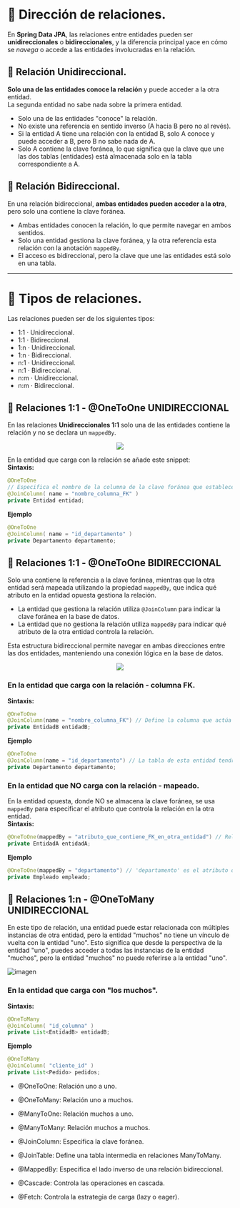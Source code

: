 # 📍 Dirección de relaciones.
En **Spring Data JPA**, las relaciones entre entidades pueden ser **unidireccionales** o **bidireccionales**, y la diferencia principal yace 
en cómo se _navega_ o accede a las entidades involucradas en la relación.

## 🔹 Relación Unidireccional.
**Solo una de las entidades conoce la relación** y puede acceder a la otra entidad.   
La segunda entidad no sabe nada sobre la primera entidad.
- Solo una de las entidades "conoce" la relación.
- No existe una referencia en sentido inverso (A hacia B pero no al revés).
- Si la entidad A tiene una relación con la entidad B, solo A conoce y puede acceder a B, pero B no sabe nada de A.
- Solo A contiene la clave foránea, lo que significa que la clave que une las dos tablas (entidades) está almacenada solo en la tabla correspondiente a A.

## 🔹 Relación Bidireccional.
En una relación bidireccional, **ambas entidades pueden acceder a la otra**, pero solo una contiene la clave foránea.
- Ambas entidades conocen la relación, lo que permite navegar en ambos sentidos.
- Solo una entidad gestiona la clave foránea, y la otra referencia esta relación con la anotación `mappedBy`.
- El acceso es bidireccional, pero la clave que une las entidades está solo en una tabla.

   
---
# 📌 Tipos de relaciones.  
Las relaciones pueden ser de los siguientes tipos: 
- 1:1 · Unidireccional.
- 1:1 · Bidireccional.
- 1:n · Unidireccional.
- 1:n · Bidireccional.
- n:1 · Unidireccional.
- n:1 · Bidireccional.
- n:m · Unidireccional.
- n:m · Bidireccional.
   
## 📍 Relaciones 1:1 - @OneToOne UNIDIRECCIONAL
En las relaciones **Unidireccionales 1:1** solo una de las entidades contiene la relación y no se declara un `mappedBy`.
   
<!-- <p align="center"> 
  <img src="https://github.com/user-attachments/assets/9a865aa8-5ff9-4f36-a823-37f3d2122052">
</p>   -->

<p align="center"> 
  <img src="https://github.com/user-attachments/assets/f1a9b8c0-e6bc-4d3d-b202-d19415fc116a">
</p>   

En la entidad que carga con la relación se añade este snippet:  
**Sintaxis:**   
```java
@OneToOne
// Especifica el nombre de la columna de la clave foránea que establecerá la relación entre las tablas.
@JoinColumn( name = "nombre_columna_FK" ) 
private Entidad entidad;
```

**Ejemplo**
```java
@OneToOne
@JoinColumn( name = "id_departamento" )
private Departamento departamento;
```

## 📍 Relaciones 1:1 - @OneToOne BIDIRECCIONAL
Solo una contiene la referencia a la clave foránea, mientras que la otra entidad será mapeada utilizando la propiedad `mappedBy`, que indica qué atributo en la entidad opuesta gestiona la relación.

- La entidad que gestiona la relación utiliza `@JoinColumn` para indicar la clave foránea en la base de datos.
- La entidad que no gestiona la relación utiliza `mappedBy` para indicar qué atributo de la otra entidad controla la relación.

Esta estructura bidireccional permite navegar en ambas direcciones entre las dos entidades, manteniendo una conexión lógica en la base de datos.

<p align="center"> 
  <img src="https://github.com/user-attachments/assets/09440764-7d79-421e-b108-dda72d5c514c">
</p> 

### En la entidad que carga con la relación - columna FK.
**Sintaxis:**   
```java
@OneToOne
@JoinColumn(name = "nombre_columna_FK") // Define la columna que actúa como clave foránea en la tabla.
private EntidadB entidadB;
```

**Ejemplo**
```java
@OneToOne
@JoinColumn(name = "id_departamento") // La tabla de esta entidad tendrá la columna 'id_departamento'.
private Departamento departamento;

```

### En la entidad que NO carga con la relación - mapeado.
En la entidad opuesta, donde NO se almacena la clave foránea, se usa `mappedBy` para especificar el atributo que controla la relación en la otra entidad.   
**Sintaxis:**   
```java
@OneToOne(mappedBy = "atributo_que_contiene_FK_en_otra_entidad") // Relaciona esta entidad con el atributo que contiene la clave foránea.
private EntidadA entidadA;
```

**Ejemplo**
```java
@OneToOne(mappedBy = "departamento") // 'departamento' es el atributo que contiene la clave foránea en 'Empleado'.
private Empleado empleado;
```
   
## 📍 Relaciones 1:n - @OneToMany UNIDIRECCIONAL   
En este tipo de relación, una entidad puede estar relacionada con múltiples instancias de otra entidad, pero la entidad "muchos" no tiene un vínculo de vuelta con la entidad "uno". 
Esto significa que desde la perspectiva de la entidad "uno", puedes acceder a todas las instancias de la entidad "muchos", pero la entidad "muchos" no puede referirse a la entidad "uno".

![imagen](https://github.com/user-attachments/assets/7525f9d5-33f8-444a-9a33-7a10fa43f2c4)


### En la entidad que carga con  "los muchos".
**Sintaxis:**   
```java
@OneToMany
@JoinColumn( "id_columna" )
private List<EntidadB> entidadB;
```

**Ejemplo**
```java
@OneToMany
@JoinColumn( "cliente_id" )
private List<Pedido> pedidos;
```



   


- @OneToOne: Relación uno a uno.
- @OneToMany: Relación uno a muchos.
- @ManyToOne: Relación muchos a uno.
- @ManyToMany: Relación muchos a muchos.
  
- @JoinColumn: Especifica la clave foránea.
- @JoinTable: Define una tabla intermedia en relaciones ManyToMany.
- @MappedBy: Especifica el lado inverso de una relación bidireccional.
  
- @Cascade: Controla las operaciones en cascada.
- @Fetch: Controla la estrategia de carga (lazy o eager).
